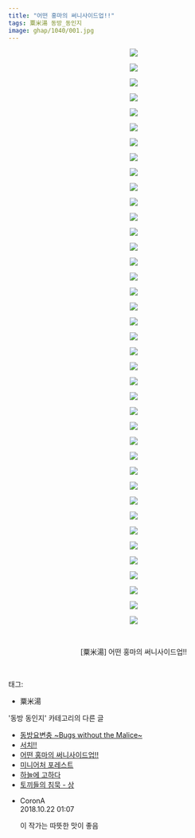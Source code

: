 ```yaml
---
title: "어떤 홍마의 써니사이드업!!"
tags: 粟米湯 동방_동인지
image: ghap/1040/001.jpg
---
```

<div class="article">
<p style="text-align: center; clear: none; float: none;"><img src="{{ site.nasurl }}/ghap/1040/001.jpg"/></p>
<p style="text-align: center; clear: none; float: none;"><img src="{{ site.nasurl }}/ghap/1040/002.jpg"/></p>
<p style="text-align: center; clear: none; float: none;"><img src="{{ site.nasurl }}/ghap/1040/003.jpg"/></p>
<p style="text-align: center; clear: none; float: none;"><img src="{{ site.nasurl }}/ghap/1040/004.jpg"/></p>
<p style="text-align: center; clear: none; float: none;"><img src="{{ site.nasurl }}/ghap/1040/005.jpg"/></p>
<p style="text-align: center; clear: none; float: none;"><img src="{{ site.nasurl }}/ghap/1040/006.jpg"/></p>
<p style="text-align: center; clear: none; float: none;"><img src="{{ site.nasurl }}/ghap/1040/007.jpg"/></p>
<p style="text-align: center; clear: none; float: none;"><img src="{{ site.nasurl }}/ghap/1040/008.jpg"/></p>
<p style="text-align: center; clear: none; float: none;"><img src="{{ site.nasurl }}/ghap/1040/009.jpg"/></p>
<p style="text-align: center; clear: none; float: none;"><img src="{{ site.nasurl }}/ghap/1040/010.jpg"/></p>
<p style="text-align: center; clear: none; float: none;"><img src="{{ site.nasurl }}/ghap/1040/011.jpg"/></p>
<p style="text-align: center; clear: none; float: none;"><img src="{{ site.nasurl }}/ghap/1040/012.jpg"/></p>
<p style="text-align: center; clear: none; float: none;"><img src="{{ site.nasurl }}/ghap/1040/013.jpg"/></p>
<p style="text-align: center; clear: none; float: none;"><img src="{{ site.nasurl }}/ghap/1040/014.jpg"/></p>
<p style="text-align: center; clear: none; float: none;"><img src="{{ site.nasurl }}/ghap/1040/015.jpg"/></p>
<p style="text-align: center; clear: none; float: none;"><img src="{{ site.nasurl }}/ghap/1040/016.jpg"/></p>
<p style="text-align: center; clear: none; float: none;"><img src="{{ site.nasurl }}/ghap/1040/017.jpg"/></p>
<p style="text-align: center; clear: none; float: none;"><img src="{{ site.nasurl }}/ghap/1040/018.jpg"/></p>
<p style="text-align: center; clear: none; float: none;"><img src="{{ site.nasurl }}/ghap/1040/019.jpg"/></p>
<p style="text-align: center; clear: none; float: none;"><img src="{{ site.nasurl }}/ghap/1040/020.jpg"/></p>
<p style="text-align: center; clear: none; float: none;"><img src="{{ site.nasurl }}/ghap/1040/021.jpg"/></p>
<p style="text-align: center; clear: none; float: none;"><img src="{{ site.nasurl }}/ghap/1040/022.jpg"/></p>
<p style="text-align: center; clear: none; float: none;"><img src="{{ site.nasurl }}/ghap/1040/023.jpg"/></p>
<p style="text-align: center; clear: none; float: none;"><img src="{{ site.nasurl }}/ghap/1040/024.jpg"/></p>
<p style="text-align: center; clear: none; float: none;"><img src="{{ site.nasurl }}/ghap/1040/025.jpg"/></p>
<p style="text-align: center; clear: none; float: none;"><img src="{{ site.nasurl }}/ghap/1040/026.jpg"/></p>
<p style="text-align: center; clear: none; float: none;"><img src="{{ site.nasurl }}/ghap/1040/027.jpg"/></p>
<p style="text-align: center; clear: none; float: none;"><img src="{{ site.nasurl }}/ghap/1040/028.jpg"/></p>
<p style="text-align: center; clear: none; float: none;"><img src="{{ site.nasurl }}/ghap/1040/029.jpg"/></p>
<p style="text-align: center; clear: none; float: none;"><img src="{{ site.nasurl }}/ghap/1040/030.jpg"/></p>
<p style="text-align: center; clear: none; float: none;"><img src="{{ site.nasurl }}/ghap/1040/031.jpg"/></p>
<p style="text-align: center; clear: none; float: none;"><img src="{{ site.nasurl }}/ghap/1040/032.jpg"/></p>
<p style="text-align: center; clear: none; float: none;"><img src="{{ site.nasurl }}/ghap/1040/033.jpg"/></p>
<p style="text-align: center; clear: none; float: none;"><img src="{{ site.nasurl }}/ghap/1040/034.jpg"/></p>
<p style="text-align: center; clear: none; float: none;"><img src="{{ site.nasurl }}/ghap/1040/035.jpg"/></p>
<p style="text-align: center; clear: none; float: none;"><img src="{{ site.nasurl }}/ghap/1040/036.jpg"/></p>
<p style="text-align: center; clear: none; float: none;"><img src="{{ site.nasurl }}/ghap/1040/037.jpg"/></p>
<p style="text-align: center; clear: none; float: none;"><img src="{{ site.nasurl }}/ghap/1040/038.jpg"/></p>
<p style="text-align: center; clear: none; float: none;"><img src="{{ site.nasurl }}/ghap/1040/039.jpg"/></p>
<p style="text-align: center; clear: none; float: none;"><br/></p>
<p style="text-align: center; clear: none; float: none;">[粟米湯] 어떤 홍마의 써니사이드업!!</p>
<p><br/></p>
</div><div class="tagTrail">
<p>태그: </p>
<ul>
<li>粟米湯</li>
</ul>
</div><div class="another">
<p>'동방 동인지' 카테고리의 다른 글</p>
<ul>
<li><a href="/2016-07-23-ghap_1042">동방요변충 ~Bugs without the Malice~</a></li>
<li><a href="/2016-07-23-ghap_1041">서치!!</a></li>
<li><a href="/2016-07-23-ghap_1040">어떤 홍마의 써니사이드업!!</a></li>
<li><a href="/2016-07-23-ghap_1039">미니어처 포레스트</a></li>
<li><a href="/2016-07-23-ghap_1038">하늘에 고하다</a></li>
<li><a href="/2016-07-23-ghap_1037">토끼들의 침묵 - 상</a></li>
</ul>
</div><div class="cb_module cb_fluid">
<div class="cb_wrt cb_profile">
<div class="comment">
<ul>
<li class="cb_thumb_off" id="comment15359394">
<div class="cb_comment_area">
<div class="cb_info_area">
<div class="cb_section">
<span class="cb_nick_name">CoronA</span>
</div>
<div class="cb_section">
<span class="cb_date">2018.10.22 01:07 </span>
</div>
</div>
<div class="cb_dsc_comment">
<p class="cb_dsc">
											이 작가는 따뜻한 맛이 좋음
										</p>
</div>
</div></li>
</ul>
</div>
</div><!-- commentList close -->
</div>
<br/>
<p id="refer"></p>
<br/>
